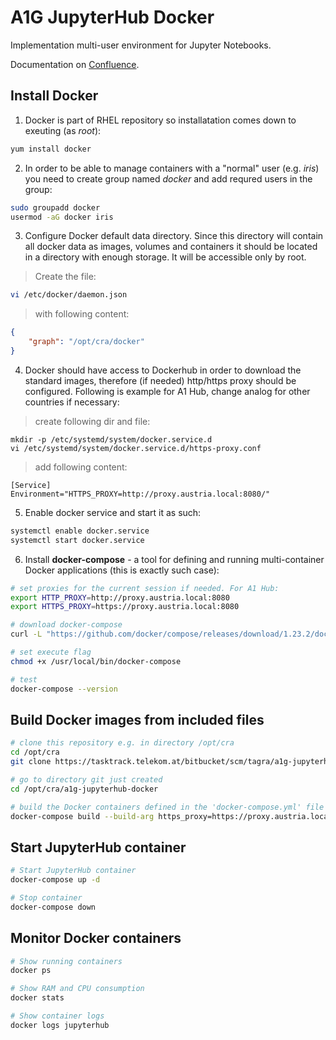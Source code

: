 # A1G JupyterHub Docker
Implementation multi-user environment for Jupyter Notebooks. 

Documentation on [Confluence](https://tasktrack.telekom.at/confluence/pages/viewpage.action?pageId=291751826).

## Install Docker

1. Docker is part of RHEL repository so installatation comes down to exeuting (as *root*):
```bash
yum install docker
```

2. In order to be able to manage containers with a "normal" user (e.g. *iris*) you need to create group named *docker* and add requred users in the group:
```bash
sudo groupadd docker
usermod -aG docker iris
```

3. Configure Docker default data directory. Since this directory will contain all docker data as images, volumes and containers it should be located in a directory with enough storage. It will be accessible only by root. 

> Create the file:
```bash
vi /etc/docker/daemon.json
```

> with following content:
```json
{
    "graph": "/opt/cra/docker"
}
```

4. Docker should have access to Dockerhub in order to download the standard images, therefore (if needed) http/https proxy should be configured. Following is example for A1 Hub, change analog for other countries if necessary:

> create following dir and file:
```
mkdir -p /etc/systemd/system/docker.service.d
vi /etc/systemd/system/docker.service.d/https-proxy.conf
```

> add following content:
```text
[Service]
Environment="HTTPS_PROXY=http://proxy.austria.local:8080/"
```

5. Enable docker service and start it as such:
```bash
systemctl enable docker.service
systemctl start docker.service
```

6. Install **docker-compose** - a tool for defining and running multi-container Docker applications (this is exactly such case):
```bash
# set proxies for the current session if needed. For A1 Hub:
export HTTP_PROXY=http://proxy.austria.local:8080
export HTTPS_PROXY=https://proxy.austria.local:8080

# download docker-compose
curl -L "https://github.com/docker/compose/releases/download/1.23.2/docker-compose-$(uname -s)-$(uname -m)" -o /usr/local/bin/docker-compose

# set execute flag
chmod +x /usr/local/bin/docker-compose

# test
docker-compose --version
```

## Build Docker images from included files
```bash
# clone this repository e.g. in directory /opt/cra
cd /opt/cra
git clone https://tasktrack.telekom.at/bitbucket/scm/tagra/a1g-jupyterhub-docker.git

# go to directory git just created 
cd /opt/cra/a1g-jupyterhub-docker

# build the Docker containers defined in the 'docker-compose.yml' file
docker-compose build --build-arg https_proxy=https://proxy.austria.local:8080 --build-arg http_proxy=http://proxy.austria.local:8080
```

## Start JupyterHub container
```bash
# Start JupyterHub container
docker-compose up -d

# Stop container
docker-compose down
```

## Monitor Docker containers
```bash
# Show running containers
docker ps

# Show RAM and CPU consumption 
docker stats

# Show container logs
docker logs jupyterhub
```
